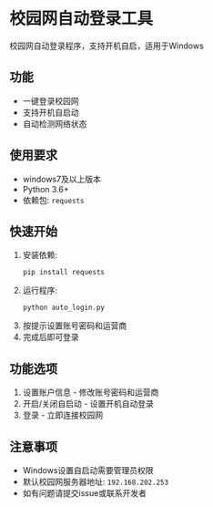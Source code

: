 # 校园网自动登录工具

校园网自动登录程序，支持开机自启，适用于Windows

## 功能

- 一键登录校园网
- 支持开机自启动
- 自动检测网络状态

## 使用要求

- windows7及以上版本
- Python 3.6+
- 依赖包: `requests`

## 快速开始

1. 安装依赖: 
   ```
   pip install requests
   ```
2. 运行程序: 
   ```
   python auto_login.py
   ```
3. 按提示设置账号密码和运营商
4. 完成后即可登录

## 功能选项

1. 设置账户信息 - 修改账号密码和运营商
2. 开启/关闭自启动 - 设置开机自动登录
3. 登录 - 立即连接校园网

## 注意事项

- Windows设置自启动需要管理员权限
- 默认校园网服务器地址: `192.168.202.253`
- 如有问题请提交issue或联系开发者
